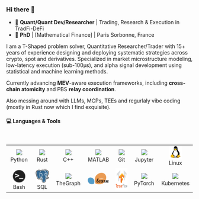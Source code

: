 <!-- [![Google Scholar Badge](https://img.shields.io/badge/Google-Scholar-red)](https://scholar.google.com/citations?user=Xg0YAlQAAAAJ&hl)
[![ResearchGate Badge](https://img.shields.io/badge/Research-Gate-brightgreen)](https://www.researchgate.net/profile/Pankaj-Kumar-41)
[![Linkedin: Pankaj Kumar](https://img.shields.io/badge/Linked-In-blue)](https://www.linkedin.com/in/pankajkmr1990/)
[![Twitter Follow](https://img.shields.io/twitter/follow/scientistno2?label=Follow)](https://twitter.com/scientistno2)
[![CV Badge](https://img.shields.io/badge/My-CV-critical)](https://github.com/ironcrypto/resume/blob/main/Resume_StephanThomas_2024-06.pdf)>-->

### Hi there 👋

- 🏢 **Quant/Quant Dev/Researcher** | Trading, Research & Execution in TradFi-DeFi 
- 💫 **PhD** | [Mathematical Finance] | Paris Sorbonne, France

I am a T-Shaped problem solver, Quantitative Researcher/Trader with 15+ years of experience designing and deploying systematic
strategies across crypto, spot and derivatives. Specialized in market microstructure modeling, low-latency execution
(sub-100µs), and alpha signal development using statistical and machine learning methods.

Currently advancing **MEV**-aware execution frameworks, including **cross-chain atomicity** and PBS **relay coordination**.

Also messing around with LLMs, MCPs, TEEs and regurlaly vibe coding (mostly in Rust now which I find exquisite).

#### 💻 Languages & Tools
<br>
<table>
  <tr> 
    <td align="center" width="96">
      <a>
        <img src="https://pluspng.com/img-png/python-logo-png-python-logo-png-img-1000-1000-free-transparent-python-png-900x900.jpg" width="40"/>
      </a>
      <br>Python
    </td>
     <td align="center" width="96">
      <a>
        <img src="https://upload.wikimedia.org/wikipedia/commons/d/d5/Rust_programming_language_black_logo.svg" width="40"/>
      </a>
      <br>Rust
    </td>
    <td align="center" width="96">
      <a>
        <img src="https://upload.wikimedia.org/wikipedia/commons/1/18/ISO_C%2B%2B_Logo.svg" height="25"/>
      </a>
      <br>C++
    </td>
     <td align="center" width="96">
      <a>
        <img src="https://upload.wikimedia.org/wikipedia/commons/2/21/Matlab_Logo.png" width="40"/>
      </a>
      <br>MATLAB
    </td>
    <td align="center" width="96">
      <a>
        <img src="https://upload.wikimedia.org/wikipedia/commons/e/e0/Git-logo.svg" height="35"/>
      </a>
      <br>Git
    </td>
    <td align="center" width="96">
      <a>
        <img src="https://upload.wikimedia.org/wikipedia/commons/3/38/Jupyter_logo.svg" height="35"/>
      </a>
      <br>Jupyter
    </td> 
    <td align="center" width="96">
      <a>
        <img src="https://raw.githubusercontent.com/github/explore/80688e429a7d4ef2fca1e82350fe8e3517d3494d/topics/linux/linux.png" height="35"/>
      </a>
      <br>Linux
    </td>
  </tr>
  <tr>
    <td align="center" width="96">
      <a>
        <img src="https://raw.githubusercontent.com/github/explore/80688e429a7d4ef2fca1e82350fe8e3517d3494d/topics/terminal/terminal.png" height="35"/>
      </a>
      <br>Bash
    </td> 
    <td align="center" width="96">
      <a>
        <img src="https://raw.githubusercontent.com/github/explore/80688e429a7d4ef2fca1e82350fe8e3517d3494d/topics/postgresql/postgresql.png" height="35"/>
      </a>
      <br>SQL
    </td> 
     <td align="center" width="96">
      <a>
        <img src="https://upload.wikimedia.org/wikipedia/commons/1/1a/Logo_of_The_Graph.jpg" height="25"/>
      </a>
      <br>TheGraph
    </td>
    <td align="center" width="96">
      <a>
        <img src="https://raw.githubusercontent.com/github/explore/80688e429a7d4ef2fca1e82350fe8e3517d3494d/topics/scikit-learn/scikit-learn.png" width="60"/>
      </a>
    </td>
    <td align="center" width="96">
      <a>
        <img src="https://raw.githubusercontent.com/github/explore/80688e429a7d4ef2fca1e82350fe8e3517d3494d/topics/tensorflow/tensorflow.png" height="60"/>
      </a>
    </td>
    <td align="center" width="96">
      <a>
        <img src="https://upload.wikimedia.org/wikipedia/commons/1/10/PyTorch_logo_icon.svg" height="25"/>
      </a>
      <br>PyTorch
    </td> 
    <td align="center" width="96">
      <a>
        <img src="https://upload.wikimedia.org/wikipedia/commons/3/39/Kubernetes_logo_without_workmark.svg" height="50"/>
      </a>
      <br>Kubernetes
    </td>
  </tr>
</table>
<br>
